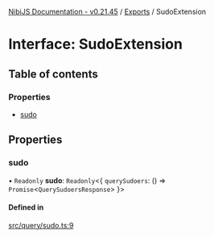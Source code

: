 [NibiJS Documentation - v0.21.45](../intro.md) / [Exports](../modules.md) / SudoExtension

# Interface: SudoExtension

## Table of contents

### Properties

- [sudo](SudoExtension.md#sudo)

## Properties

### sudo

• `Readonly` **sudo**: `Readonly`<{ `querySudoers`: () => `Promise`<`QuerySudoersResponse`\> }\>

#### Defined in

[src/query/sudo.ts:9](https://github.com/NibiruChain/ts-sdk/blob/c5e4f87/packages/nibijs/src/query/sudo.ts#L9)
